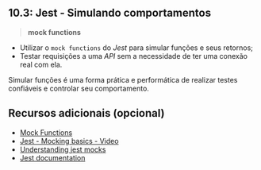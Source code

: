 ## 10.3: Jest - Simulando comportamentos

> **mock functions**

- Utilizar o `mock functions` do _Jest_ para simular funções e seus retornos;
- Testar requisições a uma _API_ sem a necessidade de ter uma conexão real com ela.

Simular funções é uma forma prática e performática de realizar testes confiáveis e controlar seu comportamento.



## Recursos adicionais (opcional)

* [Mock Functions](https://devhints.io/jest#mock-functions)
* [Jest - Mocking basics - Video](https://www.youtube.com/watch?v=3PjdxjWK0F0)
* [Understanding jest mocks](https://medium.com/@rickhanlonii/understanding-jest-mocks-f0046c68e53c)
* [Jest documentation](https://jestjs.io/docs/pt-BR/mock-function-api)
